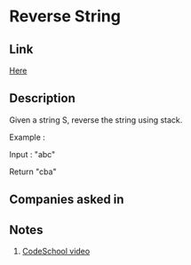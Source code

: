 # Reverse String

## Link

[Here](https://www.interviewbit.com/problems/reverse-string/)

## Description

Given a string S, reverse the string using stack.

Example :

Input : "abc"

Return "cba"

## Companies asked in

## Notes

1. [CodeSchool video](https://www.youtube.com/watch?v=hNP72JdOIgY)